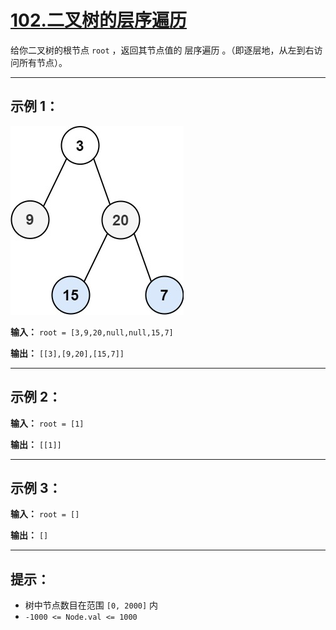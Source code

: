 # [102.二叉树的层序遍历](https://leetcode.cn/problems/binary-tree-level-order-traversal/description)

给你二叉树的根节点 `root` ，返回其节点值的 层序遍历 。（即逐层地，从左到右访问所有节点）。

---

## 示例 1：

![示例1](../images/102.二叉树的层序遍历.jpg)

**输入：** `root = [3,9,20,null,null,15,7]`

**输出：** `[[3],[9,20],[15,7]]`

---

## 示例 2：

**输入：** `root = [1]`

**输出：** `[[1]]`

---

## 示例 3：

**输入：** `root = []`

**输出：** `[]`

---

## 提示：

- 树中节点数目在范围 `[0, 2000]` 内
- `-1000 <= Node.val <= 1000` 